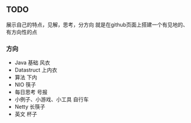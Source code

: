 ## TODO
展示自己的特点，见解，思考，分方向
就是在github页面上搭建一个有见地的、有方向性的点

### 方向
-   Java 基础  风衣
-   Datastruct 上内衣 
-   算法       下内
-   NIO        筷子
-   每日思考   号报
-   小例子、小游戏、小工具    自行车
-   Netty      长筷子
-   英文       杯子 





